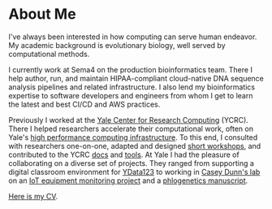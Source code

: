 # About Me

I've always been interested in how computing can serve human endeavor. My academic background is evolutionary biology, well served by computational methods.

I currently work at Sema4 on the production bioinformatics team. There I help author, run, and maintain HIPAA-compliant cloud-native DNA sequence analysis pipelines and related infrastructure. I also lend my bioinformatics expertise to software developers and engineers from whom I get to learn the latest and best CI/CD and AWS practices.

Previously I worked at the [Yale Center for Research Computing](https://research.computing.yale.edu/) (YCRC). There I helped researchers accelerate their computational work, often on Yale's [high performance computing infrastructure](https://docs.ycrc.yale.edu/clusters-at-yale/clusters/). To this end, I consulted with researchers one-on-one, adapted and designed [short workshops](https://research.computing.yale.edu/training), and contributed to the YCRC [docs](https://github.com/ycrc/ycrc.github.io/tree/src) and [tools](https://github.com/ycrc). At Yale I had the pleasure of collaborating on a diverse set of projects. They ranged from supporting a digital classroom environment for [YData123](http://ydata123.org/) to working in [Casey Dunn's lab](http://dunnlab.org/) on an [IoT equipment monitoring project](https://github.com/dunnlab/lullaby) and a [phlogenetics manuscript](https://doi.org/10.1093/molbev/msab170).

[Here is my CV](CV_Benjamin_Robert_Evans.pdf).
